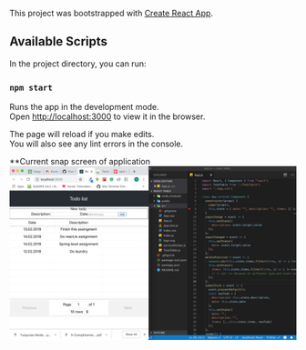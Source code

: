 This project was bootstrapped with [Create React App](https://github.com/facebook/create-react-app).

## Available Scripts

In the project directory, you can run:

### `npm start`

Runs the app in the development mode.<br>
Open [http://localhost:3000](http://localhost:3000) to view it in the browser.

The page will reload if you make edits.<br>
You will also see any lint errors in the console.

**Current snap screen of application
![Snapview](https://github.com/ashleynguci/frontend/blob/master/React/react-table/Screen%20Shot%202019-02-13%20at%2022.13.36.png)
